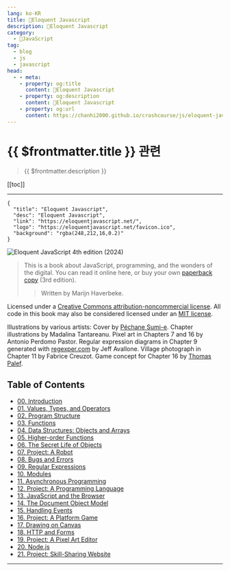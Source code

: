 ```yaml
---
lang: ko-KR
title: 🧶Eloquent Javascript
description: 🧶Eloquent Javascript
category: 
  - 🧶JavaScript
tag: 
  - blog
  - js
  - javascript
head:
  - - meta:
    - property: og:title
      content: 🧶Eloquent Javascript
    - property: og:description
      content: 🧶Eloquent Javascript
    - property: og:url
      content: https://chanhi2000.github.io/crashcourse/js/eloquent-javascript/
---
```


# {{ $frontmatter.title }} 관련

> {{ $frontmatter.description }}

[[toc]]

---

```component VPCard
{
  "title": "Eloquent Javascript",
  "desc": "Eloquent Javascript",
  "link": "https://eloquentjavascript.net/",
  "logo": "https://eloquentjavascript.net/favicon.ico",
  "background": "rgba(248,212,16,0.2)"
}
```

![Eloquent JavaScript 4th edition (2024)](https://eloquentjavascript.net/img/cover.jpg)

> This is a book about JavaScript, programming, and the wonders of the digital. You can read it online here, or buy your own [paperback copy](https://nostarch.com/ejs3) (3rd edition).
> 
>> Written by Marijn Haverbeke.

Licensed under a [Creative Commons attribution-noncommercial license](https://creativecommons.org/licenses/by-nc/3.0/). All code in this book may also be considered licensed under an [MIT license](https://eloquentjavascript.net/code/LICENSE).

Illustrations by various artists: Cover by [Péchane Sumi-e](http://www.pechane.com/). Chapter illustrations by Madalina Tantareanu. Pixel art in Chapters 7 and 16 by Antonio Perdomo Pastor. Regular expression diagrams in Chapter 9 generated with [regexper.com](https://regexper.com/) by Jeff Avallone. Village photograph in Chapter 11 by Fabrice Creuzot. Game concept for Chapter 16 by [Thomas Palef](http://lessmilk.com/).

## Table of Contents

- [00. Introduction](00.md)
- [01. Values, Types, and Operators](01.md)
- [02. Program Structure](02.md)
- [03. Functions](03.md)
- [04. Data Structures: Objects and Arrays](04.md)
- [05. Higher-order Functions](05.md)
- [06. The Secret Life of Objects](06.md)
- [07. Project: A Robot](07.md)
- [08. Bugs and Errors](08.md)
- [09. Regular Expressions](09.md)
- [10. Modules](10.md)
- [11. Asynchronous Programming](11.md)
- [12. Project: A Programming Language](12.md)
- [13. JavaScript and the Browser](13.md)
- [14. The Document Object Model](14.md)
- [15. Handling Events](15.md)
- [16. Project: A Platform Game](16.md)
- [17. Drawing on Canvas](17.md)
- [18. HTTP and Forms](18.md)
- [19. Project: A Pixel Art Editor](19.md)
- [20. Node.js](20.md)
- [21. Project: Skill-Sharing Website](21.md)

---

<TagLinks />